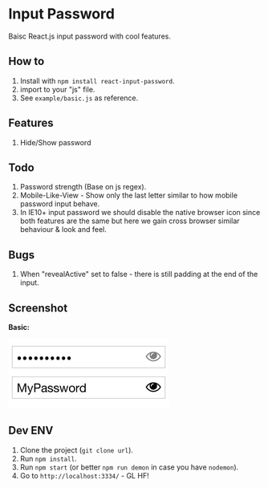 # Input Password
Baisc React.js input password with cool features.

## How to
1. Install with `npm install react-input-password`.
2. import to your "js" file.
3. See `example/basic.js` as reference.

## Features
1. Hide/Show password

## Todo
1. Password strength (Base on js regex).
2. Mobile-Like-View - Show only the last letter similar to how mobile password input behave.
3. In IE10+ input password we should disable the native browser icon since both features are the same but here we gain cross browser similar behaviour & look and feel.

## Bugs
1. When "revealActive" set to false - there is still padding at the end of the input.

## Screenshot

**Basic:**

![alt tag](examples/screenshot-basic.jpg)

## Dev ENV
1. Clone the project (`git clone url`).
2. Run `npm install`.
3. Run `npm start` (or better `npm run demon` in case you have `nodemon`).
4. Go to `http://localhost:3334/` - GL HF!